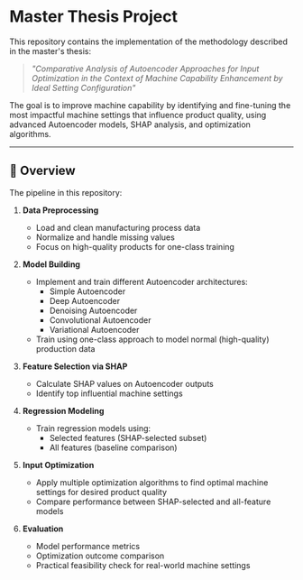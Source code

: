 # Master Thesis Project

This repository contains the implementation of the methodology described in the master's thesis:

> *"Comparative Analysis of Autoencoder Approaches for Input Optimization in the Context of Machine Capability Enhancement by Ideal Setting Configuration"*

The goal is to improve machine capability by identifying and fine-tuning the most impactful machine settings that influence product quality, using advanced Autoencoder models, SHAP analysis, and optimization algorithms.

---

## 📑 Overview

The pipeline in this repository:

1. **Data Preprocessing**  
   - Load and clean manufacturing process data  
   - Normalize and handle missing values  
   - Focus on high-quality products for one-class training  

2. **Model Building**  
   - Implement and train different Autoencoder architectures:  
     - Simple Autoencoder  
     - Deep Autoencoder  
     - Denoising Autoencoder  
     - Convolutional Autoencoder  
     - Variational Autoencoder  
   - Train using one-class approach to model normal (high-quality) production data

3. **Feature Selection via SHAP**  
   - Calculate SHAP values on Autoencoder outputs  
   - Identify top influential machine settings

4. **Regression Modeling**  
   - Train regression models using:
     - Selected features (SHAP-selected subset)  
     - All features (baseline comparison)

5. **Input Optimization**  
   - Apply multiple optimization algorithms to find optimal machine settings for desired product quality  
   - Compare performance between SHAP-selected and all-feature models

6. **Evaluation**  
   - Model performance metrics  
   - Optimization outcome comparison  
   - Practical feasibility check for real-world machine settings
